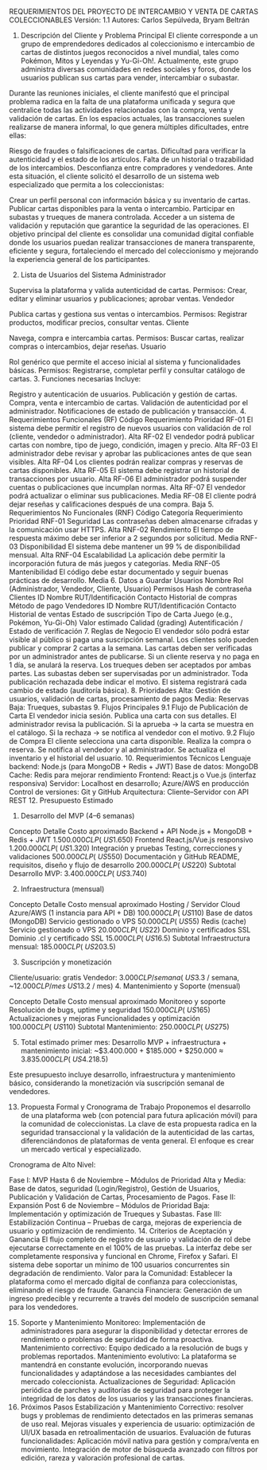 
REQUERIMIENTOS DEL PROYECTO DE INTERCAMBIO Y VENTA DE CARTAS COLECCIONABLES
Versión: 1.1
Autores: Carlos Sepúlveda, Bryam Beltrán

1. Descripción del Cliente y Problema Principal
El cliente corresponde a un grupo de emprendedores dedicados al coleccionismo e intercambio de cartas de distintos juegos reconocidos a nivel mundial, tales como Pokémon, Mitos y Leyendas y Yu-Gi-Oh!. Actualmente, este grupo administra diversas comunidades en redes sociales y foros, donde los usuarios publican sus cartas para vender, intercambiar o subastar.

Durante las reuniones iniciales, el cliente manifestó que el principal problema radica en la falta de una plataforma unificada y segura que centralice todas las actividades relacionadas con la compra, venta y validación de cartas. En los espacios actuales, las transacciones suelen realizarse de manera informal, lo que genera múltiples dificultades, entre ellas:

Riesgo de fraudes o falsificaciones de cartas.
Dificultad para verificar la autenticidad y el estado de los artículos.
Falta de un historial o trazabilidad de los intercambios.
Desconfianza entre compradores y vendedores.
Ante esta situación, el cliente solicitó el desarrollo de un sistema web especializado que permita a los coleccionistas:

Crear un perfil personal con información básica y su inventario de cartas.
Publicar cartas disponibles para la venta o intercambio.
Participar en subastas y trueques de manera controlada.
Acceder a un sistema de validación y reputación que garantice la seguridad de las operaciones.
El objetivo principal del cliente es consolidar una comunidad digital confiable donde los usuarios puedan realizar transacciones de manera transparente, eficiente y segura, fortaleciendo el mercado del coleccionismo y mejorando la experiencia general de los participantes.

2. Lista de Usuarios del Sistema
Administrador

Supervisa la plataforma y valida autenticidad de cartas.
Permisos: Crear, editar y eliminar usuarios y publicaciones; aprobar ventas.
Vendedor

Publica cartas y gestiona sus ventas o intercambios.
Permisos: Registrar productos, modificar precios, consultar ventas.
Cliente

Navega, compra e intercambia cartas.
Permisos: Buscar cartas, realizar compras o intercambios, dejar reseñas.
Usuario

Rol genérico que permite el acceso inicial al sistema y funcionalidades básicas.
Permisos: Registrarse, completar perfil y consultar catálogo de cartas.
3. Funciones necesarias
Incluye:

Registro y autenticación de usuarios.
Publicación y gestión de cartas.
Compra, venta e intercambio de cartas.
Validación de autenticidad por el administrador.
Notificaciones de estado de publicación y transacción.
4. Requerimientos Funcionales (RF)
Código	Requerimiento	Prioridad
RF-01	El sistema debe permitir el registro de nuevos usuarios con validación de rol (cliente, vendedor o administrador).	Alta
RF-02	El vendedor podrá publicar cartas con nombre, tipo de juego, condición, imagen y precio.	Alta
RF-03	El administrador debe revisar y aprobar las publicaciones antes de que sean visibles.	Alta
RF-04	Los clientes podrán realizar compras y reservas de cartas disponibles.	Alta
RF-05	El sistema debe registrar un historial de transacciones por usuario.	Alta
RF-06	El administrador podrá suspender cuentas o publicaciones que incumplan normas.	Alta
RF-07	El vendedor podrá actualizar o eliminar sus publicaciones.	Media
RF-08	El cliente podrá dejar reseñas y calificaciones después de una compra.	Baja
5. Requerimientos No Funcionales (RNF)
Código	Categoría	Requerimiento	Prioridad
RNF-01	Seguridad	Las contraseñas deben almacenarse cifradas y la comunicación usar HTTPS.	Alta
RNF-02	Rendimiento	El tiempo de respuesta máximo debe ser inferior a 2 segundos por solicitud.	Media
RNF-03	Disponibilidad	El sistema debe mantener un 99 % de disponibilidad mensual.	Alta
RNF-04	Escalabilidad	La aplicación debe permitir la incorporación futura de más juegos y categorías.	Media
RNF-05	Mantenibilidad	El código debe estar documentado y seguir buenas prácticas de desarrollo.	Media
6. Datos a Guardar
Usuarios
Nombre
Rol (Administrador, Vendedor, Cliente, Usuario)
Permisos
Hash de contraseña
Clientes
ID
Nombre
RUT/Identificación
Contacto
Historial de compras
Método de pago
Vendedores
ID
Nombre
RUT/Identificación
Contacto
Historial de ventas
Estado de suscripción
Tipo de Carta
Juego (e.g., Pokémon, Yu-Gi-Oh)
Valor estimado
Calidad (grading)
Autentificación / Estado de verificación
7. Reglas de Negocio
El vendedor sólo podrá estar visible al público si paga una suscripción semanal.
Los clientes solo pueden publicar y comprar 2 cartas a la semana.
Las cartas deben ser verificadas por un administrador antes de publicarse.
Si un cliente reserva y no paga en 1 día, se anulará la reserva.
Los trueques deben ser aceptados por ambas partes.
Las subastas deben ser supervisadas por un administrador.
Toda publicación rechazada debe indicar el motivo.
El sistema registrará cada cambio de estado (auditoría básica).
8. Prioridades
Alta: Gestión de usuarios, validación de cartas, procesamiento de pagos
Media: Reservas
Baja: Trueques, subastas
9. Flujos Principales
9.1 Flujo de Publicación de Carta
El vendedor inicia sesión.
Publica una carta con sus detalles.
El administrador revisa la publicación.
Si la aprueba → la carta se muestra en el catálogo.
Si la rechaza → se notifica al vendedor con el motivo.
9.2 Flujo de Compra
El cliente selecciona una carta disponible.
Realiza la compra o reserva.
Se notifica al vendedor y al administrador.
Se actualiza el inventario y el historial del usuario.
10. Requerimientos Técnicos
Lenguaje backend: Node.js (para MongoDB + Redis + JWT)
Base de datos: MongoDB
Cache: Redis para mejorar rendimiento
Frontend: React.js o Vue.js (interfaz responsiva)
Servidor: Localhost en desarrollo; Azure/AWS en producción
Control de versiones: Git y GitHub
Arquitectura: Cliente–Servidor con API REST
12. Presupuesto Estimado
1. Desarrollo del MVP (4–6 semanas)

Concepto	Detalle	Costo aproximado
Backend + API	Node.js + MongoDB + Redis + JWT	$1.500.000 CLP (~US$1.650)
Frontend	React.js/Vue.js responsivo	$1.200.000 CLP (~US$1.320)
Integración y pruebas	Testing, correcciones y validaciones	$500.000 CLP (~US$550)
Documentación y GitHub	README, requisitos, diseño y flujo de desarrollo	$200.000 CLP (~US$220)
Subtotal Desarrollo MVP: $3.400.000 CLP (~US$3.740)

2. Infraestructura (mensual)

Concepto	Detalle	Costo mensual aproximado
Hosting / Servidor Cloud	Azure/AWS (1 instancia para API + DB)	$100.000 CLP (~US$110)
Base de datos (MongoDB)	Servicio gestionado o VPS	$50.000 CLP (~US$55)
Redis (cache)	Servicio gestionado o VPS	$20.000 CLP (~US$22)
Dominio y certificados SSL	Dominio .cl y certificado SSL	$15.000 CLP (~US$16.5)
Subtotal Infraestructura mensual: $185.000 CLP (~US$203.5)

3. Suscripción y monetización

Cliente/usuario: gratis
Vendedor: $3.000 CLP / semana (~US$3.3 / semana, ~$12.000 CLP / mes ~US$13.2 / mes)
4. Mantenimiento y Soporte (mensual)

Concepto	Detalle	Costo mensual aproximado
Monitoreo y soporte	Resolución de bugs, uptime y seguridad	$150.000 CLP (~US$165)
Actualizaciones y mejoras	Funcionalidades y optimización	$100.000 CLP (~US$110)
Subtotal Mantenimiento: $250.000 CLP (~US$275)

5. Total estimado primer mes:
Desarrollo MVP + infraestructura + mantenimiento inicial: ~$3.400.000 + $185.000 + $250.000 ≈ $3.835.000 CLP (~US$4.218.5)

Este presupuesto incluye desarrollo, infraestructura y mantenimiento básico, considerando la monetización vía suscripción semanal de vendedores.

13. Propuesta Formal y Cronograma de Trabajo
Proponemos el desarrollo de una plataforma web (con potencial para futura aplicación móvil) para la comunidad de coleccionistas. La clave de esta propuesta radica en la seguridad transaccional y la validación de la autenticidad de las cartas, diferenciándonos de plataformas de venta general. El enfoque es crear un mercado vertical y especializado.

Cronograma de Alto Nivel:

Fase I: MVP Hasta 6 de Noviembre – Módulos de Prioridad Alta y Media: Base de datos, seguridad (Login/Registro), Gestión de Usuarios, Publicación y Validación de Cartas, Procesamiento de Pagos.
Fase II: Expansión Post 6 de Noviembre – Módulos de Prioridad Baja: Implementación y optimización de Trueques y Subastas.
Fase III: Estabilización Continua – Pruebas de carga, mejoras de experiencia de usuario y optimización de rendimiento.
14. Criterios de Aceptación y Ganancia
El flujo completo de registro de usuario y validación de rol debe ejecutarse correctamente en el 100% de las pruebas.
La interfaz debe ser completamente responsiva y funcional en Chrome, Firefox y Safari.
El sistema debe soportar un mínimo de 100 usuarios concurrentes sin degradación de rendimiento.
Valor para la Comunidad: Establecer la plataforma como el mercado digital de confianza para coleccionistas, eliminando el riesgo de fraude.
Ganancia Financiera: Generación de un ingreso predecible y recurrente a través del modelo de suscripción semanal para los vendedores.

15. Soporte y Mantenimiento
Monitoreo: Implementación de administradores para asegurar la disponibilidad y detectar errores de rendimiento o problemas de seguridad de forma proactiva.
Mantenimiento correctivo: Equipo dedicado a la resolución de bugs y problemas reportados.
Mantenimiento evolutivo: La plataforma se mantendrá en constante evolución, incorporando nuevas funcionalidades y adaptándose a las necesidades cambiantes del mercado coleccionista.
Actualizaciones de Seguridad: Aplicación periódica de parches y auditorías de seguridad para proteger la integridad de los datos de los usuarios y las transacciones financieras.
16. Próximos Pasos
Estabilización y Mantenimiento Correctivo: resolver bugs y problemas de rendimiento detectados en las primeras semanas de uso real.
Mejoras visuales y experiencia de usuario: optimización de UI/UX basada en retroalimentación de usuarios.
Evaluación de futuras funcionalidades:
Aplicación móvil nativa para gestión y compra/venta en movimiento.
Integración de motor de búsqueda avanzado con filtros por edición, rareza y valoración profesional de cartas.

